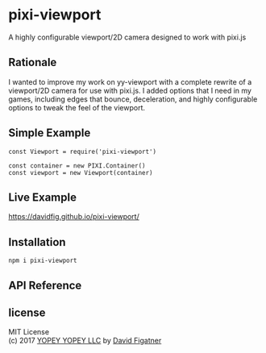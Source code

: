 # pixi-viewport
A highly configurable viewport/2D camera designed to work with pixi.js

## Rationale
I wanted to improve my work on yy-viewport with a complete rewrite of a viewport/2D camera for use with pixi.js. I added options that I need in my games, including edges that bounce, deceleration, and highly configurable options to tweak the feel of the viewport. 

## Simple Example

    const Viewport = require('pixi-viewport')

    const container = new PIXI.Container()
    const viewport = new Viewport(container)

## Live Example
https://davidfig.github.io/pixi-viewport/

## Installation

    npm i pixi-viewport

## API Reference
## license  
MIT License  
(c) 2017 [YOPEY YOPEY LLC](https://yopeyopey.com/) by [David Figatner](https://twitter.com/yopey_yopey/)
